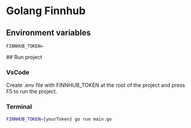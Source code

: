 # Golang Finnhub

## Environment variables
```env
FINNHUB_TOKEN=
```

## Run project

### VsCode
Create .env file with FINNHUB_TOKEN at the root of the project and press F5 to run the project.

### Terminal
```bash
FINNHUB_TOKEN={yourToken} go run main.go
```
